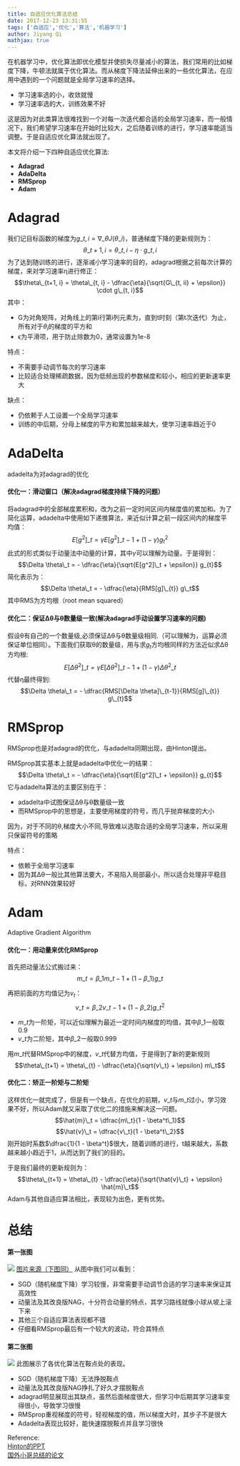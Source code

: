 ```yaml
---
title: 自适应优化算法总结
date: 2017-12-23 13:31:55
tags: ['自适应','优化','算法','机器学习']
author: Jiyang Qi
mathjax: true
---
```

在机器学习中，优化算法即优化模型并使损失尽量减小的算法，我们常用的比如梯度下降，牛顿法就属于优化算法。而从梯度下降法延伸出来的一些优化算法，在应用中遇到的一个问题就是全局学习速率的选择。
- 学习速率选的小，收敛就慢
- 学习速率选的大，训练效果不好

这是因为对此类算法很难找到一个对每一次迭代都合适的全局学习速率，而一般情况下，我们希望学习速率在开始时比较大，之后随着训练的进行，学习速率能适当调整。于是自适应优化算法就出现了。

本文将介绍一下四种自适应优化算法:
- **Adagrad**
- **AdaDelta**
- **RMSprop**
- **Adam**

# Adagrad

我们记目标函数的梯度为$g\_{t,i}=\nabla\_\theta J( \theta\_i )$，普通梯度下降的更新规则为：
$$\theta\_{t+1, i} = \theta\_{t, i} - \eta \cdot g\_{t, i}$$
为了达到随训练的进行，逐渐减小学习速率的目的，adagrad根据之前每次计算的梯度，来对学习速率η进行修正：
$$\theta\_{t+1, i} = \theta\_{t, i} - \dfrac{\eta}{\sqrt{G\_{t, ii} + \epsilon}} \cdot g\_{t, i}$$
其中：
- G为对角矩阵，对角线上的第i行第i列元素为，直到t时刻（第t次迭代）为止，所有对于$\theta_i$的梯度的平方和
- ϵ为平滑项，用于防止除数为0，通常设置为1e-8

特点：
- 不需要手动调节每次的学习速率
- 比较适合处理稀疏数据，因为低频出现的参数梯度和较小，相应的更新速率更大

缺点：
- 仍依赖于人工设置一个全局学习速率
- 训练的中后期，分母上梯度的平方和累加越来越大，使学习速率趋近于0

# AdaDelta

adadelta为对adagrad的优化

#### 优化一：滑动窗口（解决adagrad梯度持续下降的问题）
将adagrad中的全部梯度累积和，改为之前一定时间区间内梯度值的累加和。为了简化运算，adadelta中使用如下递推算法，来近似计算之前一段区间内的梯度平均值：
$$E[g^2]\_t = \gamma E[g^2]\_{t-1} + (1 - \gamma) g^2_t$$
此式的形式类似于动量法中动量的计算，其中$\gamma$可以理解为动量。于是得到：
$$\Delta \theta\_t = - \dfrac{\eta}{\sqrt{E[g^2]\_t + \epsilon}} g_{t}$$
简化表示为：
$$\Delta \theta\_t = - \dfrac{\eta}{RMS[g]\_{t}} g\_t$$
其中RMS为方均根（root mean squared）
#### 优化二：保证Δθ与θ数量级一致(解决adagrad手动设置学习速率的问题)
假设θ有自己的一个数量级,必须保证Δθ与θ数量级相同.（可以理解为，运算必须保证单位相同）。下面我们获取θ的数量级，用与求$g_t$方均根同样的方法近似求Δθ方均根:
$$E[\Delta \theta^2]\_t = \gamma E[\Delta \theta^2]\_{t-1} + (1 - \gamma) \Delta \theta^2\_t$$
代替η最终得到:
$$\Delta \theta\_t = - \dfrac{RMS[\Delta \theta]\_{t-1}}{RMS[g]\_{t}} g\_{t}$$

# RMSprop

RMSprop也是对adagrad的优化，与adadelta同期出现，由Hinton提出。

RMSprop其实基本上就是adadelta中优化一的结果：
$$\Delta \theta\_t = - \dfrac{\eta}{\sqrt{E[g^2]\_t + \epsilon}} g_{t}$$
它与adadelta算法的主要区别在于：
- adadelta中试图保证Δθ与θ数量级一致
- 而RMSprop中的思想是，主要使用梯度的符号，而几乎抛弃梯度的大小

因为，对于不同的θ,梯度大小不同,导致难以选取合适的全局学习速率，所以采用只保留符号的策略

特点：
- 依赖于全局学习速率
- 因为其Δθ一般比其他算法要大，不易陷入局部最小，所以适合处理非平稳目标，对RNN效果较好

# Adam
Adaptive Gradient Algorithm

#### 优化一：用动量来优化RMSprop

首先把动量法公式搬过来：
$$m\_t = \beta\_1 m\_{t-1} + (1 - \beta\_1) g\_t $$

再把前面的方均值记为$v_t$：
$$v\_t = \beta\_2 v\_{t-1} + (1 - \beta\_2) g\_t^2 $$

- $m\_t$为一阶矩，可以近似理解为最近一定时间内梯度的均值，其中$\beta\_1$一般取0.9
- $v\_t$为二阶矩，其中$\beta\_2$一般取0.999

用$m\_t$代替RMSprop中的梯度，$v\_t$代替方均值，于是得到了新的更新规则
$$\theta\_{t+1} = \theta\_{t} - \dfrac{\eta}{\sqrt{v\_t} + \epsilon} m\_t$$

#### 优化二：矫正一阶矩与二阶矩

这样优化一就完成了，但是有一个缺点，在优化的前期，$v\_t$与$m\_t$过小，学习效果不好，所以Adam就又采取了优化二的措施来解决这一问题。
$$\hat{m}\_t = \dfrac{m\_t}{1 - \beta^t\_1}$$
$$\hat{v}\_t = \dfrac{v\_t}{1 - \beta^t\_2}$$
刚开始时系数$\dfrac{1}{1 - \beta^t}$很大，随着训练的进行，t越来越大，系数越来越小趋近于1，从而达到了我们的目的。

于是我们最终的更新规则为：
$$\theta\_{t+1} = \theta\_{t} - \dfrac{\eta}{\sqrt{\hat{v}\_t} + \epsilon} \hat{m}\_t$$
Adam与其他自适应算法相比，表现较为出色，更有优势。

# 总结

#### 第一张图
![](/images/contours_evaluation_optimizers.gif)
[图片来源（下图同）](http://ruder.io/optimizing-gradient-descent/)
从图中我们可以看到：
- SGD（随机梯度下降）学习较慢，非常需要手动调节合适的学习速率来保证其高效性
- 动量法及其改良版NAG，十分符合动量的特点，其学习路线就像小球从坡上滚下来
- 其他三个自适应算法表现都不错
- 仔细看RMSprop最后有一个较大的波动，符合其特点

#### 第二张图
![](/images/saddle_point_evaluation_optimizers.gif)
此图展示了各优化算法在鞍点处的表现。
- SGD（随机梯度下降）无法挣脱鞍点
- 动量法及其改良版NAG挣扎了好久才摆脱鞍点
- adagrad明显展现出其缺点，虽然后面梯度很大，但学习中后期其学习速率变得很小，导致学习很慢
- RMSprop重视梯度的符号，轻视梯度的值，所以梯度大时，其步子不是很大
- Adadelta表现比较好，能快速摆脱鞍点并且学习很快

Reference:  
[Hinton的PPT](http://www.cs.toronto.edu/~tijmen/csc321/slides/lecture_slides_lec6.pdf)  
[国外小哥总结的论文](http://ruder.io/optimizing-gradient-descent/)  